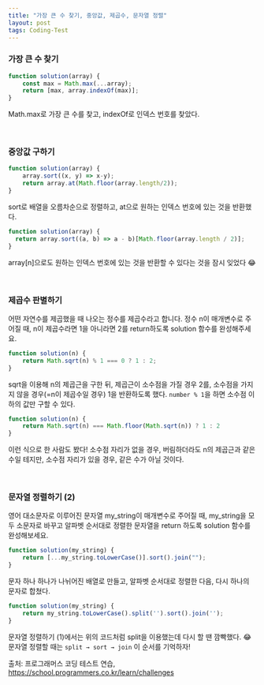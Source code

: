 ```yaml
---
title: "가장 큰 수 찾기, 중앙값, 제곱수, 문자열 정렬"
layout: post
tags: Coding-Test
---
```


### 가장 큰 수 찾기

```jsx
function solution(array) {
    const max = Math.max(...array);
    return [max, array.indexOf(max)];
}
```
Math.max로 가장 큰 수를 찾고, indexOf로 인덱스 번호를 찾았다. 










<br>

### 중앙값 구하기

```jsx
function solution(array) {
    array.sort((x, y) => x-y);
    return array.at(Math.floor(array.length/2));
}
```
sort로 배열을 오름차순으로 정렬하고, at으로 원하는 인덱스 번호에 있는 것을 반환했다. 

```jsx
function solution(array) {
  return array.sort((a, b) => a - b)[Math.floor(array.length / 2)];
}
```
array[n]으로도 원하는 인덱스 번호에 있는 것을 반환할 수 있다는 것을 잠시 잊었다 😂

<br>

### 제곱수 판별하기
어떤 자연수를 제곱했을 때 나오는 정수를 제곱수라고 합니다. 정수 n이 매개변수로 주어질 때, n이 제곱수라면 1을 아니라면 2를 return하도록 solution 함수를 완성해주세요.

```jsx
function solution(n) {
    return Math.sqrt(n) % 1 === 0 ? 1 : 2;
}
```
sqrt을 이용해 n의 제곱근을 구한 뒤, 제곱근이 소수점을 가질 경우 2를, 소수점을 가지지 않을 경우(=n이 제곱수일 경우) 1을 반환하도록 했다.
`number % 1`을 하면 소수점 이하의 값만 구할 수 있다.

```jsx
function solution(n) {
    return Math.sqrt(n) === Math.floor(Math.sqrt(n)) ? 1 : 2
}
```
이런 식으로 한 사람도 봤다! 소수점 자리가 없을 경우, 버림하더라도 n의 제곱근과 같은 수일 테지만, 소수점 자리가 있을 경우, 같은 수가 아닐 것이다.  

<br>

### 문자열 정렬하기 (2)
영어 대소문자로 이루어진 문자열 my_string이 매개변수로 주어질 때, my_string을 모두 소문자로 바꾸고 알파벳 순서대로 정렬한 문자열을 return 하도록 solution 함수를 완성해보세요.

```jsx
function solution(my_string) {
    return [...my_string.toLowerCase()].sort().join("");
}
```
문자 하나 하나가 나뉘어진 배열로 만들고, 알파벳 순서대로 정렬한 다음, 다시 하나의 문자로 합쳤다.

```jsx
function solution(my_string) {
    return my_string.toLowerCase().split('').sort().join('');
}
```
문자열 정렬하기 (1)에서는 위의 코드처럼 split을 이용했는데 다시 할 땐 깜빡했다. 😂 문자열 정렬할 때는 `split → sort → join` 이 순서를 기억하자!


출처: 프로그래머스 코딩 테스트 연습, https://school.programmers.co.kr/learn/challenges
<br>
<br>
